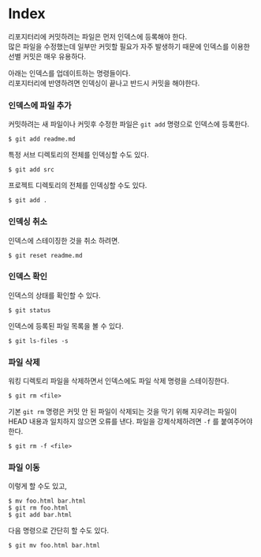 # Index

리포지터리에 커밋하려는 파일은 먼저 인덱스에 등록해야 한다.  
많은 파일을 수정했는데 일부만 커밋할 필요가 자주 발생하기 때문에 인덱스를 이용한 선별 커밋은 매우 유용하다.

아래는 인덱스를 업데이트하는 명령들이다.  
리포지터리에 반영하려면 인덱싱이 끝나고 반드시 커밋을 해야한다.

### 인덱스에 파일 추가

커밋하려는 새 파일이나 커밋후 수정한 파일은 `git add` 명령으로 인덱스에 등록한다.

	$ git add readme.md

특정 서브 디렉토리의 전체를 인덱싱할 수도 있다.

	$ git add src

프로젝트 디렉토리의 전체를 인덱싱할 수도 있다.

	$ git add .


### 인덱싱 취소

인덱스에 스테이징한 것을 취소 하려면.

	$ git reset readme.md
	 

### 인덱스 확인

인덱스의 상태를 확인할 수 있다.

	$ git status

인덱스에 등록된 파일 목록을 볼 수 있다.

	$ git ls-files -s


### 파일 삭제

워킹 디렉토리 파일을 삭제하면서 인덱스에도 파일 삭제 명령을 스테이징한다.

	$ git rm <file>

기본 `git rm` 명령은 커밋 안 된 파일이 삭제되는 것을 막기 위해
지우려는 파일이 HEAD 내용과 일치하지 않으면 오류를 낸다.
파일을 강제삭제하려면 `-f` 를 붙여주어야 한다.

	$ git rm -f <file>


### 파일 이동

이렇게 할 수도 있고,

	$ mv foo.html bar.html
	$ git rm foo.html
	$ git add bar.html

다음 명령으로 간단히 할 수도 있다.

	$ git mv foo.html bar.html

